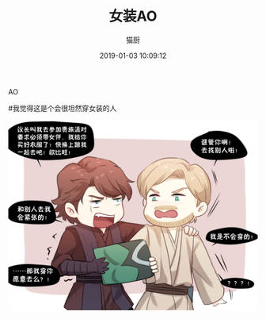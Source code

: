 ﻿---
layout: post
title: 女装AO
date: 2019-01-03 10:09:12
updated: 2019-01-03 10:09:12
comments: true
categories: [Photo]
tags: [AO, obikin, 星球大战]
author: "猫厨"
description: ""
toc: true
---

<p>AO</p> 
<p>#我觉得这是个会很坦然穿女装的人</p>

![](https://raw.githubusercontent.com/alicewish/meowchain247/master/img_cVZNdzJtQk9JV2RSaXA1VnhodnBtVjFQakhIL1ZrNUl3RTQ5SzE1ZlVWV1V4c2R5SHN1bDB3PT0.jpg)